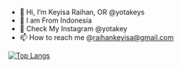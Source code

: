 - 👋 Hi, I’m Keyisa Raihan, OR @yotakeys 
- 👋 I am From Indonesia
- 👀 Check My Instagram @yotakey
- 📫 How to reach me @raihankeyisa@gmail.com

<!---
yotakeys/yotakeys is a ✨ special ✨ repository because its `README.md` (this file) appears on your GitHub profile.
You can click the Preview link to take a look at your changes.
--->
[![Top Langs](https://github-readme-stats.vercel.app/api/top-langs/?username=yotakeys)](https://github.com/yotakeys/github-readme-stats)
